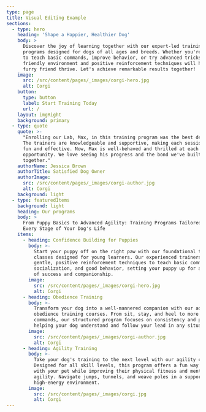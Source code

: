 ```yaml
---
type: page
title: Visual Editing Example
sections:
  - type: hero
    heading: 'Shape a Happier, Healthier Dog'
    body: >
      Discover the joy of learning together with our expert-led training
      programs designed for dogs of all ages and breeds. Whether you're looking
      to teach basic commands, improve behavior, or try advanced tricks, our
      friendly environment and positive reinforcement techniques will help your
      furry friend thrive. Let's achieve remarkable results together!
    image:
      src: /src/content/pages/_images/corgi-hero.jpg
      alt: Corgi
    button:
      type: button
      label: Start Training Today
      url: /
    layout: imgRight
    background: primary
  - type: quote
    quote: >-
      "Enrolling our Lab, Max, in this training program was the best decision!
      The trainers are knowledgeable and supportive, making each session both
      fun and effective. Now, Max is well-behaved and thrilled at each training
      opportunity. We love seeing his progress and the bond we've built
      together."
    authorName: Jessica Brown
    authorTitle: Satisfied Dog Owner
    authorImage:
      src: /src/content/pages/_images/corgi-author.jpg
      alt: Corgi
    background: light
  - type: featuredItems
    background: light
    heading: Our programs
    body: >
      From Puppy Basics to Advanced Agility: Training Programs Tailored for
      Every Stage of Your Dog's Life
    items:
      - heading: Confidence Building for Puppies
        body: >-
          Start your puppy off on the right paw with our foundational training
          classes designed for young learners. Our experienced trainers use
          gentle, positive reinforcement techniques to teach basic commands,
          socialization, and good behavior, setting your puppy up for a lifetime
          of success and companionship.
        image:
          src: /src/content/pages/_images/corgi-hero.jpg
          alt: Corgi
      - heading: Obedience Training
        body: >-
          Transform your dog into a well-mannered companion with our advanced
          obedience training courses. From sit, stay, and heel to more complex
          commands, our structured program focuses on consistency and patience,
          helping your dog understand and follow your lead in any situation.
        image:
          src: /src/content/pages/_images/corgi-author.jpg
          alt: Corgi
      - heading: Agility Training
        body: >-
          Take your dog's training to the next level with our agility courses.
          Designed for all skill levels, this program offers a fun way to bond
          with your pet while improving their physical fitness and mental
          agility. Navigate jumps, tunnels, and weave poles in a supportive,
          high-energy environment.
        image:
          src: /src/content/pages/_images/corgi.jpg
          alt: Corgi
---
```

